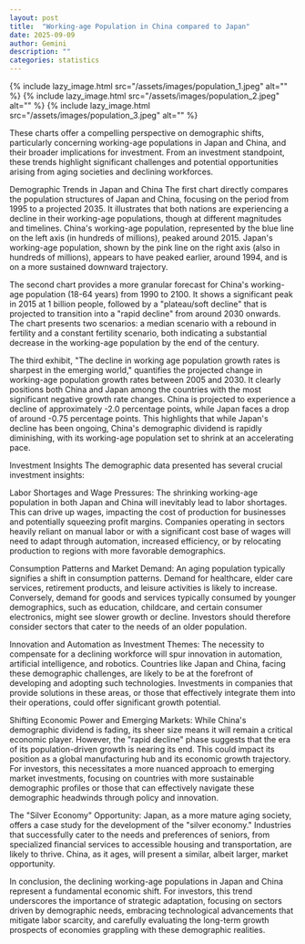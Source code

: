 ```yaml
---
layout: post
title:  "Working-age Population in China compared to Japan"
date: 2025-09-09
author:	Gemini
description: ""
categories: statistics
---
```


{% include lazy_image.html src="/assets/images/population_1.jpeg" alt="" %}
{% include lazy_image.html src="/assets/images/population_2.jpeg" alt="" %}
{% include lazy_image.html src="/assets/images/population_3.jpeg" alt="" %}

These charts offer a compelling perspective on demographic shifts, particularly concerning working-age populations in Japan and China, and their broader implications for investment. From an investment standpoint, these trends highlight significant challenges and potential opportunities arising from aging societies and declining workforces.

Demographic Trends in Japan and China
The first chart directly compares the population structures of Japan and China, focusing on the period from 1995 to a projected 2035. It illustrates that both nations are experiencing a decline in their working-age populations, though at different magnitudes and timelines. China's working-age population, represented by the blue line on the left axis (in hundreds of millions), peaked around 2015. Japan's working-age population, shown by the pink line on the right axis (also in hundreds of millions), appears to have peaked earlier, around 1994, and is on a more sustained downward trajectory.

The second chart provides a more granular forecast for China's working-age population (18-64 years) from 1990 to 2100. It shows a significant peak in 2015 at 1 billion people, followed by a "plateau/soft decline" that is projected to transition into a "rapid decline" from around 2030 onwards. The chart presents two scenarios: a median scenario with a rebound in fertility and a constant fertility scenario, both indicating a substantial decrease in the working-age population by the end of the century.

The third exhibit, "The decline in working age population growth rates is sharpest in the emerging world," quantifies the projected change in working-age population growth rates between 2005 and 2030. It clearly positions both China and Japan among the countries with the most significant negative growth rate changes. China is projected to experience a decline of approximately -2.0 percentage points, while Japan faces a drop of around -0.75 percentage points. This highlights that while Japan's decline has been ongoing, China's demographic dividend is rapidly diminishing, with its working-age population set to shrink at an accelerating pace.

Investment Insights
The demographic data presented has several crucial investment insights:

Labor Shortages and Wage Pressures: The shrinking working-age population in both Japan and China will inevitably lead to labor shortages. This can drive up wages, impacting the cost of production for businesses and potentially squeezing profit margins. Companies operating in sectors heavily reliant on manual labor or with a significant cost base of wages will need to adapt through automation, increased efficiency, or by relocating production to regions with more favorable demographics.

Consumption Patterns and Market Demand: An aging population typically signifies a shift in consumption patterns. Demand for healthcare, elder care services, retirement products, and leisure activities is likely to increase. Conversely, demand for goods and services typically consumed by younger demographics, such as education, childcare, and certain consumer electronics, might see slower growth or decline. Investors should therefore consider sectors that cater to the needs of an older population.

Innovation and Automation as Investment Themes: The necessity to compensate for a declining workforce will spur innovation in automation, artificial intelligence, and robotics. Countries like Japan and China, facing these demographic challenges, are likely to be at the forefront of developing and adopting such technologies. Investments in companies that provide solutions in these areas, or those that effectively integrate them into their operations, could offer significant growth potential.

Shifting Economic Power and Emerging Markets: While China's demographic dividend is fading, its sheer size means it will remain a critical economic player. However, the "rapid decline" phase suggests that the era of its population-driven growth is nearing its end. This could impact its position as a global manufacturing hub and its economic growth trajectory. For investors, this necessitates a more nuanced approach to emerging market investments, focusing on countries with more sustainable demographic profiles or those that can effectively navigate these demographic headwinds through policy and innovation.

The "Silver Economy" Opportunity: Japan, as a more mature aging society, offers a case study for the development of the "silver economy." Industries that successfully cater to the needs and preferences of seniors, from specialized financial services to accessible housing and transportation, are likely to thrive. China, as it ages, will present a similar, albeit larger, market opportunity.

In conclusion, the declining working-age populations in Japan and China represent a fundamental economic shift. For investors, this trend underscores the importance of strategic adaptation, focusing on sectors driven by demographic needs, embracing technological advancements that mitigate labor scarcity, and carefully evaluating the long-term growth prospects of economies grappling with these demographic realities.